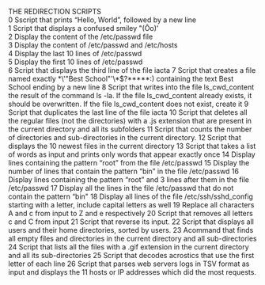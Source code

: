 THE REDIRECTION SCRIPTS                              
0 Sscript that prints “Hello, World”, followed by a new line                                             
1 Script that displays a confused smiley "(Ôo)'      
2 Display the content of the /etc/passwd file        
3 Display the content of /etc/passwd and /etc/hosts  
4 Display the last 10 lines of /etc/passwd           
5 Display the first 10 lines of /etc/passwd          
6 Script that displays the third line of the file iacta 
7 Script that creates a file named exactly \*\\'"Best School"\'\\*$\?\*\*\*\*\*:) containing the text Best School ending by a new line
8 Script that writes into the file ls_cwd_content the result of the command ls -la. If the file ls_cwd_content already exists, it should be overwritten. If the file ls_cwd_content does not exist, create it
9 Script that duplicates the last line of the file iacta
10 Script that deletes all the regular files (not the directories) with a .js extension that are present in the current directory and all its subfolders
11 Script that counts the number of directories and sub-directories in the current directory.
12 Script that displays the 10 newest files in the current directory
13 Script that takes a list of words as input and prints only words that appear exactly once
14 Display lines containing the pattern “root” from the file /etc/passwd
15 Display the number of lines that contain the pattern “bin” in the file /etc/passwd
16 Display lines containing the pattern “root” and 3 lines after them in the file /etc/passwd
17 Display all the lines in the file /etc/passwd that do not contain the pattern “bin"
18 Display all lines of the file /etc/ssh/sshd_config starting with a letter, include capital letters as well
19 Replace all characters A and c from input to Z and e respectively
20 Script that removes all letters c and C from input
21 Script that reverse its input.
22 Script that displays all users and their home directories, sorted by users.
23 Acommand that finds all empty files and directories in the current directory and all sub-directories
24 Script that lists all the files with a .gif extension in the current directory and all its sub-directories
25 Script that decodes acrostics that use the first letter of each line
26 Script that parses web servers logs in TSV format as input and displays the 11 hosts or IP addresses which did the most requests.
